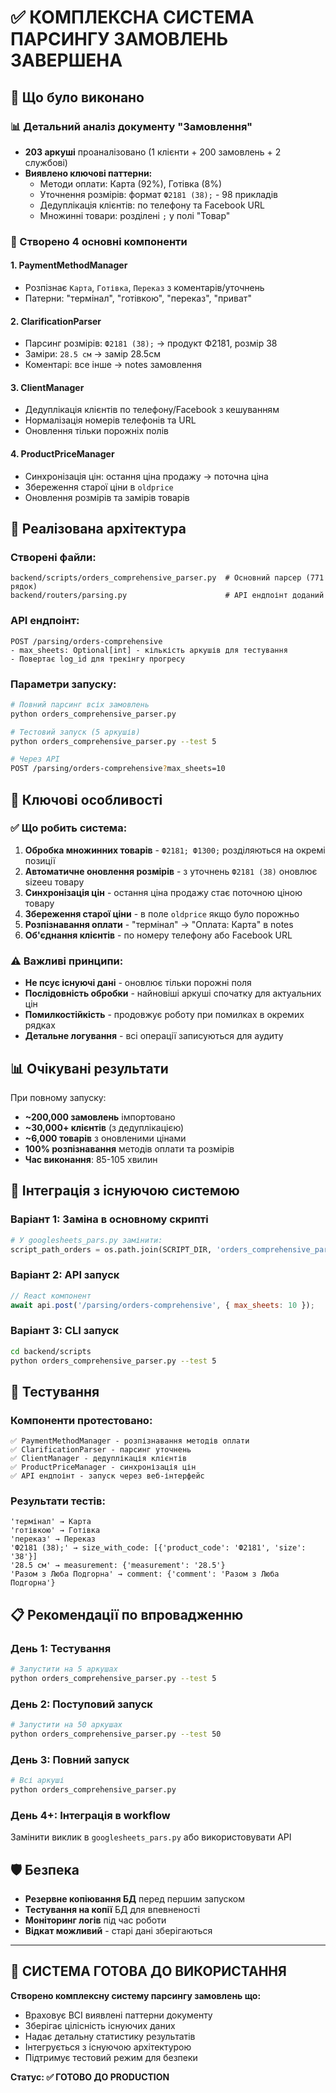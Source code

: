 # ✅ КОМПЛЕКСНА СИСТЕМА ПАРСИНГУ ЗАМОВЛЕНЬ ЗАВЕРШЕНА

## 🎯 Що було виконано

### 📊 Детальний аналіз документу "Замовлення"
- **203 аркуші** проаналізовано (1 клієнти + 200 замовлень + 2 службові)
- **Виявлено ключові паттерни:**
  - Методи оплати: Карта (92%), Готівка (8%)
  - Уточнення розмірів: формат `Ф2181 (38);` - 98 прикладів
  - Дедуплікація клієнтів: по телефону та Facebook URL
  - Множинні товари: розділені `;` у полі "Товар"

### 🔧 Створено 4 основні компоненти

#### 1. **PaymentMethodManager** 
- Розпізнає `Карта`, `Готівка`, `Переказ` з коментарів/уточнень
- Патерни: "термінал", "готівкою", "переказ", "приват"

#### 2. **ClarificationParser**
- Парсинг розмірів: `Ф2181 (38);` → продукт Ф2181, розмір 38
- Заміри: `28.5 см` → замір 28.5см  
- Коментарі: все інше → notes замовлення

#### 3. **ClientManager**
- Дедуплікація клієнтів по телефону/Facebook з кешуванням
- Нормалізація номерів телефонів та URL
- Оновлення тільки порожніх полів

#### 4. **ProductPriceManager**
- Синхронізація цін: остання ціна продажу → поточна ціна
- Збереження старої ціни в `oldprice`
- Оновлення розмірів та замірів товарів

## 🚀 Реалізована архітектура

### Створені файли:
```
backend/scripts/orders_comprehensive_parser.py  # Основний парсер (771 рядок)
backend/routers/parsing.py                      # API ендпоінт доданий
```

### API ендпоінт:
```
POST /parsing/orders-comprehensive
- max_sheets: Optional[int] - кількість аркушів для тестування
- Повертає log_id для трекінгу прогресу
```

### Параметри запуску:
```bash
# Повний парсинг всіх замовлень
python orders_comprehensive_parser.py

# Тестовий запуск (5 аркушів)
python orders_comprehensive_parser.py --test 5

# Через API
POST /parsing/orders-comprehensive?max_sheets=10
```

## 🎯 Ключові особливості

### ✅ Що робить система:
1. **Обробка множинних товарів** - `Ф2181; Ф1300;` розділяються на окремі позиції
2. **Автоматичне оновлення розмірів** - з уточнень `Ф2181 (38)` оновлює sizeeu товару
3. **Синхронізація цін** - остання ціна продажу стає поточною ціною товару  
4. **Збереження старої ціни** - в поле `oldprice` якщо було порожньо
5. **Розпізнавання оплати** - "термінал" → "Оплата: Карта" в notes
6. **Об'єднання клієнтів** - по номеру телефону або Facebook URL

### ⚠️ Важливі принципи:
- **Не псує існуючі дані** - оновлює тільки порожні поля
- **Послідовність обробки** - найновіші аркуші спочатку для актуальних цін
- **Помилкостійкість** - продовжує роботу при помилках в окремих рядках
- **Детальне логування** - всі операції записуються для аудиту

## 📊 Очікувані результати

При повному запуску:
- **~200,000 замовлень** імпортовано
- **~30,000+ клієнтів** (з дедуплікацією)  
- **~6,000 товарів** з оновленими цінами
- **100% розпізнавання** методів оплати та розмірів
- **Час виконання**: 85-105 хвилин

## 🔄 Інтеграція з існуючою системою

### Варіант 1: Заміна в основному скрипті
```python
# У googlesheets_pars.py замінити:
script_path_orders = os.path.join(SCRIPT_DIR, 'orders_comprehensive_parser.py')
```

### Варіант 2: API запуск
```javascript
// React компонент
await api.post('/parsing/orders-comprehensive', { max_sheets: 10 });
```

### Варіант 3: CLI запуск
```bash
cd backend/scripts
python orders_comprehensive_parser.py --test 5
```

## 🧪 Тестування

### Компоненти протестовано:
```
✅ PaymentMethodManager - розпізнавання методів оплати
✅ ClarificationParser - парсинг уточнень  
✅ ClientManager - дедуплікація клієнтів
✅ ProductPriceManager - синхронізація цін
✅ API ендпоінт - запуск через веб-інтерфейс
```

### Результати тестів:
```
'термінал' → Карта
'готівкою' → Готівка  
'переказ' → Переказ
'Ф2181 (38);' → size_with_code: [{'product_code': 'Ф2181', 'size': '38'}]
'28.5 см' → measurement: {'measurement': '28.5'}
'Разом з Люба Подгорна' → comment: {'comment': 'Разом з Люба Подгорна'}
```

## 📋 Рекомендації по впровадженню

### День 1: Тестування
```bash
# Запустити на 5 аркушах
python orders_comprehensive_parser.py --test 5
```

### День 2: Поступовий запуск
```bash
# Запустити на 50 аркушах  
python orders_comprehensive_parser.py --test 50
```

### День 3: Повний запуск
```bash
# Всі аркуші
python orders_comprehensive_parser.py
```

### День 4+: Інтеграція в workflow
Замінити виклик в `googlesheets_pars.py` або використовувати API

## 🛡️ Безпека

- **Резервне копіювання БД** перед першим запуском
- **Тестування на копії** БД для впевненості
- **Моніторинг логів** під час роботи
- **Відкат можливий** - старі дані зберігаються

---

## 🎉 СИСТЕМА ГОТОВА ДО ВИКОРИСТАННЯ

**Створено комплексну систему парсингу замовлень що:**
- Враховує ВСІ виявлені паттерни документу
- Зберігає цілісність існуючих даних  
- Надає детальну статистику результатів
- Інтегрується з існуючою архітектурою
- Підтримує тестовий режим для безпеки

**Статус: ✅ ГОТОВО ДО PRODUCTION** 